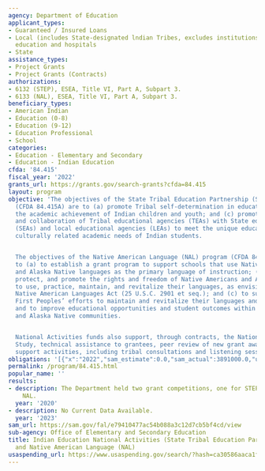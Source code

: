 ```yaml
---
agency: Department of Education
applicant_types:
- Guaranteed / Insured Loans
- Local (includes State-designated lndian Tribes, excludes institutions of higher
  education and hospitals
- State
assistance_types:
- Project Grants
- Project Grants (Contracts)
authorizations:
- 6132 (STEP), ESEA, Title VI, Part A, Subpart 3.
- 6133 (NAL), ESEA, Title VI, Part A, Subpart 3.
beneficiary_types:
- American Indian
- Education (0-8)
- Education (9-12)
- Education Professional
- School
categories:
- Education - Elementary and Secondary
- Education - Indian Education
cfda: '84.415'
fiscal_year: '2022'
grants_url: https://grants.gov/search-grants?cfda=84.415
layout: program
objective: 'The objectives of the State Tribal Education Partnership (STEP) program
  (CFDA 84.415A) are to (a) promote Tribal self-determination in education; (b) improve
  the academic achievement of Indian children and youth; and (c) promote the coordination
  and collaboration of Tribal educational agencies (TEAs) with State educational agencies
  (SEAs) and local educational agencies (LEAs) to meet the unique educational and
  culturally related academic needs of Indian students.


  The objectives of the Native American Language (NAL) program (CFDA 84.415B) are
  to (a) to establish a grant program to support schools that use Native American
  and Alaska Native languages as the primary language of instruction; (b) to maintain,
  protect, and promote the rights and freedom of Native Americans and Alaska Natives
  to use, practice, maintain, and revitalize their languages, as envisioned in the
  Native American Languages Act (25 U.S.C. 2901 et seq.); and (c) to support the Nation’s
  First Peoples’ efforts to maintain and revitalize their languages and cultures,
  and to improve educational opportunities and student outcomes within Native American
  and Alaska Native communities.


  National Activities funds also support, through contracts, the National Indian Education
  Study, technical assistance to grantees, peer review of new grant awards, and logistical
  support activities, including tribal consultations and listening sessions.'
obligations: '[{"x":"2022","sam_estimate":0.0,"sam_actual":3891000.0,"usa_spending_actual":4781335.2},{"x":"2023","sam_estimate":7354000.0,"sam_actual":0.0,"usa_spending_actual":8022817.08},{"x":"2024","sam_estimate":7435000.0,"sam_actual":0.0,"usa_spending_actual":3464384.0}]'
permalink: /program/84.415.html
popular_name: ''
results:
- description: The Department held two grant competitions, one for STEP and one for
    NAL.
  year: '2020'
- description: No Current Data Available.
  year: '2023'
sam_url: https://sam.gov/fal/e79410477ac54b088a3c12d7cb5bf4cd/view
sub-agency: Office of Elementary and Secondary Education
title: Indian Education National Activities (State Tribal Education Partnership (STEP)
  and Native American Language (NAL)
usaspending_url: https://www.usaspending.gov/search/?hash=ca30586aaca1fc52291d136a353a8d69
---
```

